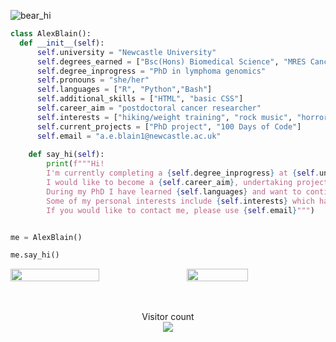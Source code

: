 ![bear_hi](https://media.giphy.com/media/c9ndlj2AUhaqk/giphy.gif)
```Python
class AlexBlain():
  def __init__(self):
      self.university = "Newcastle University"
      self.degrees_earned = ["Bsc(Hons) Biomedical Science", "MRES Cancer Research"]
      self.degree_inprogress = "PhD in lymphoma genomics"
      self.pronouns = "she/her"
      self.languages = ["R", "Python","Bash"]
      self.additional_skills = ["HTML", "basic CSS"]
      self.career_aim = "postdoctoral cancer researcher"
      self.interests = ["hiking/weight training", "rock music", "horror films", "bee immunology"] 
      self.current_projects = ["PhD project", "100 Days of Code"]
      self.email = "a.e.blain1@newcastle.ac.uk"
      
    def say_hi(self):
        print(f"""Hi!
        I'm currently completing a {self.degree_inprogress} at {self.university} in the UK.
        I would like to become a {self.career_aim}, undertaking projects requiring a mix of lab based and bioinformatics skills.
        During my PhD I have learned {self.languages} and want to continue my coding journey.
        Some of my personal interests include {self.interests} which have been keeping me sane during the pandemic!
        If you would like to contact me, please use {self.email}""")


me = AlexBlain()

me.say_hi()
```

<div style="display: flex; justify-content: space-between; align-items: flex-end;">
  <img src="https://github-readme-stats.vercel.app/api/?username=blain1995&include_all_commits=true&show_icons=true&theme=gruvbox" width="53%">
   <img src="https://github-readme-stats.vercel.app/api/top-langs/?username=blain1995&show_icons=true&theme=merko&layout=compact" width="44%">
 </div>
 <br>
 <!-- <div>
   <img src="https://github-readme-stats.vercel.app/api/wakatime?username=blain1995&show-icons=true&theme=cobalt&layout=compact)" width="100%">
 </div> -->
 <br>
 <p align="center">
   Visitor count<br>
  <img src="https://profile-counter.glitch.me/blain1995/count.svg" />
</p>

